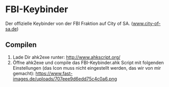 # FBI-Keybinder
Der offizielle Keybinder von der FBI Fraktion auf City of SA. (www.city-of-sa.de)

## Compilen
1. Lade Dir ahk2exe runter: http://www.ahkscript.org/
2. Öffne ahk2exe und compile das FBI-Keybinder.ahk Script mit folgenden Einstellungen (das Icon muss nicht eingestellt werden, das wir von mir gemacht): https://www.fast-images.de/uploads/707eee9d6edd75c4c0a6.png
